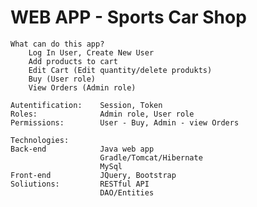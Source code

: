 # WEB APP - Sports Car Shop
    
    What can do this app?
        Log In User, Create New User
        Add products to cart
        Edit Cart (Edit quantity/delete produkts)
        Buy (User role)
        View Orders (Admin role)
    
    Autentification:    Session, Token
    Roles:              Admin role, User role
    Permissions:        User - Buy, Admin - view Orders   

    Technologies:       
    Back-end            Java web app
                        Gradle/Tomcat/Hibernate
                        MySql
    Front-end           JQuery, Bootstrap
    Soliutions:         RESTful API
                        DAO/Entities
                                
        
    
    
    
    